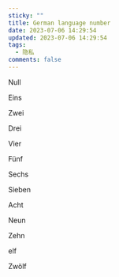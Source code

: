 ```yaml
---
sticky: ""
title: German language number
date: 2023-07-06 14:29:54
updated: 2023-07-06 14:29:54
tags:
  - 隐私
comments: false
---
```

N﻿ull

Eins

Zwei

Drei

Vier

Fünf

Sechs

Sieben

Acht

Neun

Zehn

e﻿lf

Zwölf